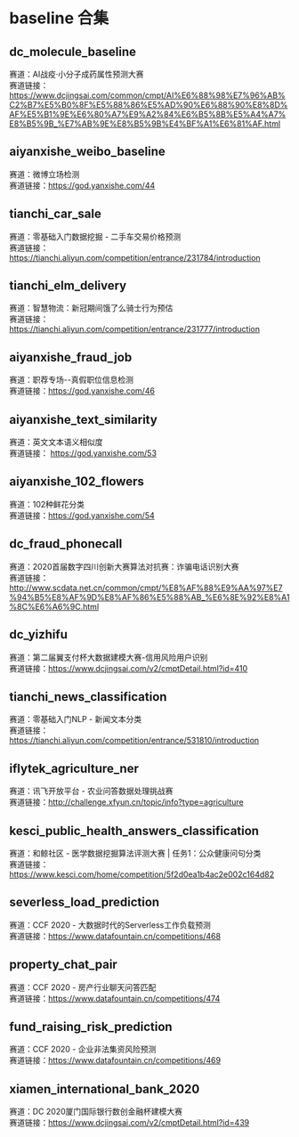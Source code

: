 # baseline 合集
## dc_molecule_baseline
赛道：AI战疫·小分子成药属性预测大赛  
赛道链接：https://www.dcjingsai.com/common/cmpt/AI%E6%88%98%E7%96%AB%C2%B7%E5%B0%8F%E5%88%86%E5%AD%90%E6%88%90%E8%8D%AF%E5%B1%9E%E6%80%A7%E9%A2%84%E6%B5%8B%E5%A4%A7%E8%B5%9B_%E7%AB%9E%E8%B5%9B%E4%BF%A1%E6%81%AF.html

## aiyanxishe_weibo_baseline
赛道：微博立场检测  
赛道链接：https://god.yanxishe.com/44

## tianchi_car_sale
赛道：零基础入门数据挖掘 - 二手车交易价格预测  
赛道链接：https://tianchi.aliyun.com/competition/entrance/231784/introduction

## tianchi_elm_delivery
赛道：智慧物流：新冠期间饿了么骑士行为预估	  
赛道链接：https://tianchi.aliyun.com/competition/entrance/231777/introduction

## aiyanxishe_fraud_job
赛道：职荐专场--真假职位信息检测  
赛道链接：https://god.yanxishe.com/46

## aiyanxishe_text_similarity
赛道：英文文本语义相似度  
赛道链接： https://god.yanxishe.com/53

## aiyanxishe_102_flowers
赛道：102种鲜花分类  
赛道链接：https://god.yanxishe.com/54

## dc_fraud_phonecall
赛道：2020首届数字四川创新大赛算法对抗赛：诈骗电话识别大赛  
赛道链接：http://www.scdata.net.cn/common/cmpt/%E8%AF%88%E9%AA%97%E7%94%B5%E8%AF%9D%E8%AF%86%E5%88%AB_%E6%8E%92%E8%A1%8C%E6%A6%9C.html

## dc_yizhifu
赛道：第二届翼支付杯大数据建模大赛-信用风险用户识别  
赛道链接：https://www.dcjingsai.com/v2/cmptDetail.html?id=410

## tianchi_news_classification
赛道：零基础入门NLP - 新闻文本分类  
赛道链接：https://tianchi.aliyun.com/competition/entrance/531810/introduction

## iflytek_agriculture_ner
赛道：讯飞开放平台 - 农业问答数据处理挑战赛  
赛道链接：http://challenge.xfyun.cn/topic/info?type=agriculture

## kesci_public_health_answers_classification
赛道：和鲸社区 - 医学数据挖掘算法评测大赛 | 任务1：公众健康问句分类  
赛道链接：https://www.kesci.com/home/competition/5f2d0ea1b4ac2e002c164d82

## severless_load_prediction
赛道：CCF 2020 - 大数据时代的Serverless工作负载预测  
赛道链接：https://www.datafountain.cn/competitions/468

## property_chat_pair
赛道：CCF 2020 - 房产行业聊天问答匹配  
赛道链接：https://www.datafountain.cn/competitions/474

## fund_raising_risk_prediction
赛道：CCF 2020 - 企业非法集资风险预测  
赛道链接：https://www.datafountain.cn/competitions/469

## xiamen_international_bank_2020
赛道：DC 2020厦门国际银行数创金融杯建模大赛  
赛道链接：https://www.dcjingsai.com/v2/cmptDetail.html?id=439
